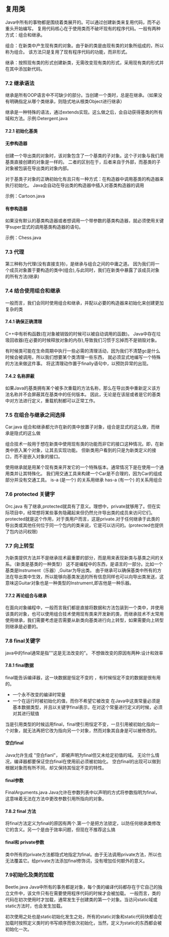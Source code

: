 ## 复用类
Java中所有的事物都是围绕着类展开的。可以通过创建新类来复用代码，而不必重头开始编写。
复用代码核心在于使用类而不破坏现有的程序代码。一般有两种方式：组合和继承。

组合：在新类中产生现有类的对象。由于新的类是由现有类的对象所组成的，所以称为组合。
该方法只是复用了现有程序代码的功能，而非形式。

继承：按照现有类的形式创建新类，无需改变现有类的形式，采用现有类的形式并在其中添加新代码。



### 7.2 继承语法
继承是所有OOP语言中不可缺少的部分。当创建一个类时，总是在继承。（如果没有明确指定从哪个类继承，则隐式地从根类Object进行继承）

继承是一种特殊的语法，通过extends实现。这么做之后，会自动获得基类的所有域和方法。示例:Detergent.java



#### 7.2.1 初始化基类


#### 无参构造器
创建一个导出类的对象时，该对象包含了一个基类的子对象。这个子对象与我们用基类直接创建的对象是一样的。
二者的区别在于，后者来自于外部，而基类的子对象被包装在导出类的对象内部。

对于基类子对象的正确初始化有且只有一种方式：在构造器中调用基类的构造器来执行初始化。
Java会自动在导出类的构造器中插入对基类构造器的调用

示例：Cartoon.java

#### 有参构造器


如果没有默认的基类构造器或者想调用一个带参数的基类构造器，就必须使用关键字super显式的调用基类构造器的语句。

示例：Chess.java


### 7.3 代理
第三种称为代理(没有直接支持)，是继承与组合之间的中庸之道。
因为我们将一个成员对象置于要构造的类中(组合),与此同时，我们在新类中暴露了该成员对象的所有方法(继承)

### 7.4 结合使用组合和继承
一般而言，我们会同时使用组合和继承，并配以必要的构造器来初始化来创建更加复杂的类

#### 7.4.1 确保正确清理
C++中有析构函数(在对象被销毁的时候可以被自动调用的函数)。
Java中存在垃圾回收器(在必要的时候释放对象的内存),导致我们习惯于忘掉而不是销毁对象。

有时候类可能在生命周期中执行一些必需的清理活动，因为我们不清楚gc是什么时候会被调用，所以我们想要某个类清理一些东西，
就必须显式地编写一个特殊的方法来做这件事。
将这清理动作置于finally语句中，以预防异常的出现。

#### 7.4.2 名称屏蔽
如果Java的基类拥有某个被多次重载的方法名称，那么在导出类中重新定义该方法名称并不会屏蔽其在基类中的任何版本。
因此，无论是在该层或者是它的基类中对方法进行定义，重载机制都可以正常工作。


### 7.5 在组合与继承之间选择
Car.java
组合和继承都允许在新的类中放置子对象，组合是显式的这么做，而继承是隐式的这么做

组合技术一般用于想在新类中使用现有类的功能而非它的接口这种情况。即，在新类中嵌入某个对象，让其去实现功能。
但新类用户看到的只是为新类定义的接口，而不是嵌入对象的接口。

使用继承就是用某个现有类来开发它的一个特殊版本。通常情况下是在使用一个通用类并让其特殊化。
我们用交通工具来构建一个Car是不合理的，因为Car的组成部分并没有交通工具。
is-a (是一个) 的关系用继承
has-a (有一个) 的关系用组合

### 7.6 protected 关键字
Orc.java
有了继承,protected就具有了意义。理想中，private就够用了。但在实际项目中，经常想将某些事务隐藏起来但仍然允许导出类的成员来访问它们。
protected就是这个作用，对于类用户而言，这是private.对于任何继承于此类的导出类或其他任何位于同一个包内的类来说，它是可以访问的。(protected也提供了包内访问权限)

### 7.7 向上转型
为新类提供方法并不是继承技术最重要的部分，而是用来表现新类与基类之间的关系。（新类是基类的一种类型）
这不是编程中的东西，是语言的一部分。比如一个基类是Instrument（乐器）,Guitar为导出类。
由于继承可以确保基类中所有的方法在导出类中生效，所以能够向基类发送的所有信息同样也可以向导出类发送，这意味这Guitar对象也是一种类型的Instrument,即吉他是一种乐器。

#### 7.7.2 再论组合与继承
在面向对象编程中，一般而言我们都是直接将数据和方法包装到一个类中，并使用该类的对象，也可以使用组合技术使用现有类来开发新的类，而继承技术不太常用
使用继承，我们需要考虑是否需要从新类向基类进行向上转型，如果需要向上转型则继承是必要的。

### 7.8 final关键字
java中的final通常是指""这是无法改变的"。
不想做改变的原因有两种:设计和效率

#### 7.8.1 final数据
final能告诉编译器，这一块数据是恒定不变的 ，有时候恒定不变的数据是很有用的。
- 一个永不改变的编译时常量
- 一个在运行时被初始化的值，而你不希望它被改变
在Java中这类常量必须是基本数据类型，并且以关键字final表示，在对这个常量进行定义的时候，必须对其进行赋值

当是引用类型的时候运用final，final使引用恒定不变，一旦引用被初始化指向一个对象，就无法再把它改为指向另一个对象，然而对象其自身是可以被修改的。

#### 空白final
Java允许生成 "空白fianl"， 即被声明为final但又未给定初值的域。
无论什么情况，编译器都要保证空白final在使用前必须被初始化。
空白final的出现可以做到根据对象而有所不同，却又保持其恒定不变的特性。

#### final参数
FinalArguments.java
Java允许在参数列表中以声明的方式将参数指明为final，这意味着无法在方法中更改参数引用所指向的对象。

#### 7.8.2 final 方法
将final方法定义为final的原因有两个.第一个是把方法锁定，以防任何继承类修改它的含义。另一个是由于效率问题，但现在不推荐这么搞

#### final和 private参数
类中所有的private方法都隐式地指定为final。由于无法调用private方法，所以也无法覆盖它。给private方法添加final修饰词，没有增加任何额外的意义。


### 7.9初始化及类的加载
Beetle.java
Java中所有的事务都是对象，每个类的编译代码都存在于它自己的独立文件中，该文件只有在需要使用程序代码的时候才会被加载。
一般而言，类的代码在初次使用时才加载，通常发生于创建类的第一个对象。当访问static域或static方法时，也会发生加载。

初次使用之处也是static初始化发生之处，所有的static对象和static代码快都会在加载时按照定义类时的书写顺序而依次初始化，当然，定义为static的东西都会被初始化一次。
